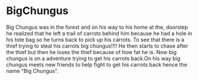 # BigChungus

Big Chungus was in the forest and on his way to his home at the, doorstep he realized that he left a trail of carrots behind him because he had a hole in his tote bag so he turns back to pick up his carrots. To see that there is a thief trying to steal his carrots big chungus!!!! He then  starts to chase after the thief  but then he loses the thief because of how fat he is. Now big chungus is on a adventure trying to get his carrots back.On his way big chungus meets new friends to help fight to get his carrots back hence the name "Big Chungus".
